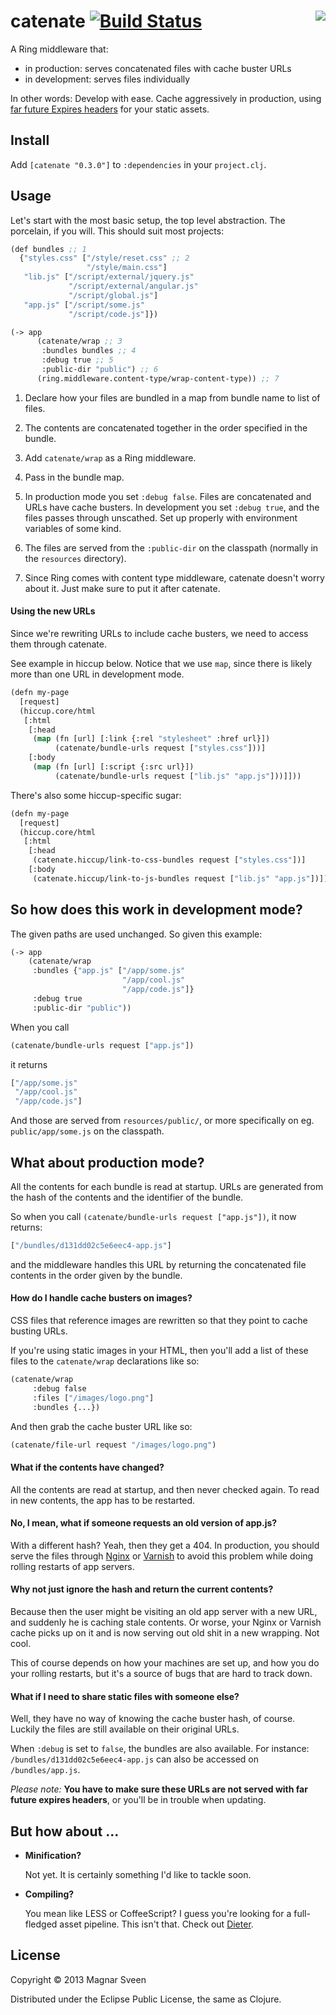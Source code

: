 # <img align="right" src="https://raw.github.com/magnars/catenate/master/concatenated.jpg"> catenate [![Build Status](https://secure.travis-ci.org/magnars/catenate.png)](http://travis-ci.org/magnars/catenate)

A Ring middleware that:

 - in production: serves concatenated files with cache buster URLs
 - in development: serves files individually

In other words: Develop with ease. Cache aggressively in production,
using
[far future Expires headers](http://developer.yahoo.com/performance/rules.html#expires)
for your static assets.

## Install

Add `[catenate "0.3.0"]` to `:dependencies` in your `project.clj`.

## Usage

Let's start with the most basic setup, the top level abstraction. The
porcelain, if you will. This should suit most projects:

```cl
(def bundles ;; 1
  {"styles.css" ["/style/reset.css" ;; 2
                 "/style/main.css"]
   "lib.js" ["/script/external/jquery.js"
             "/script/external/angular.js"
             "/script/global.js"]
   "app.js" ["/script/some.js"
             "/script/code.js"]})

(-> app
      (catenate/wrap ;; 3
       :bundles bundles ;; 4
       :debug true ;; 5
       :public-dir "public") ;; 6
      (ring.middleware.content-type/wrap-content-type)) ;; 7
```

1. Declare how your files are bundled in a map from bundle name to
   list of files.

2. The contents are concatenated together in the order specified in the
   bundle.

3. Add `catenate/wrap` as a Ring middleware.

4. Pass in the bundle map.

5. In production mode you set `:debug false`. Files are concatenated
   and URLs have cache busters. In development you set `:debug true`,
   and the files passes through unscathed. Set up properly with
   environment variables of some kind.

6. The files are served from the `:public-dir` on the classpath
   (normally in the `resources` directory).

7. Since Ring comes with content type middleware, catenate doesn't
   worry about it. Just make sure to put it after catenate.

#### Using the new URLs

Since we're rewriting URLs to include cache busters, we need to access
them through catenate.

See example in hiccup below. Notice that we use `map`, since there is
likely more than one URL in development mode.

```cl
(defn my-page
  [request]
  (hiccup.core/html
   [:html
    [:head
     (map (fn [url] [:link {:rel "stylesheet" :href url}])
          (catenate/bundle-urls request ["styles.css"]))]
    [:body
     (map (fn [url] [:script {:src url}])
          (catenate/bundle-urls request ["lib.js" "app.js"]))]]))
```

There's also some hiccup-specific sugar:

```cl
(defn my-page
  [request]
  (hiccup.core/html
   [:html
    [:head
     (catenate.hiccup/link-to-css-bundles request ["styles.css"])]
    [:body
     (catenate.hiccup/link-to-js-bundles request ["lib.js" "app.js"])]]))
```

## So how does this work in development mode?

The given paths are used unchanged. So given this example:

```cl
(-> app
    (catenate/wrap
     :bundles {"app.js" ["/app/some.js"
                         "/app/cool.js"
                         "/app/code.js"]}
     :debug true
     :public-dir "public"))
```

When you call

```cl
(catenate/bundle-urls request ["app.js"])
```

it returns

```cl
["/app/some.js"
 "/app/cool.js"
 "/app/code.js"]
```

And those are served from `resources/public/`, or more specifically on
eg. `public/app/some.js` on the classpath.

## What about production mode?

All the contents for each bundle is read at startup. URLs are
generated from the hash of the contents and the identifier of the
bundle.

So when you call `(catenate/bundle-urls request ["app.js"])`, it now
returns:

```cl
["/bundles/d131dd02c5e6eec4-app.js"]
```

and the middleware handles this URL by returning the concatenated
file contents in the order given by the bundle.

#### How do I handle cache busters on images?

CSS files that reference images are rewritten so that they point to
cache busting URLs.

If you're using static images in your HTML, then you'll add a list of
these files to the `catenate/wrap` declarations like so:

```cl
(catenate/wrap
     :debug false
     :files ["/images/logo.png"]
     :bundles {...})
```

And then grab the cache buster URL like so:

```cl
(catenate/file-url request "/images/logo.png")
```

#### What if the contents have changed?

All the contents are read at startup, and then never checked again. To
read in new contents, the app has to be restarted.

#### No, I mean, what if someone requests an old version of app.js?

With a different hash? Yeah, then they get a 404. In production, you
should serve the files through [Nginx](http://nginx.org/) or
[Varnish](https://www.varnish-cache.org/) to avoid this problem while
doing rolling restarts of app servers.

#### Why not just ignore the hash and return the current contents?

Because then the user might be visiting an old app server with a new
URL, and suddenly he is caching stale contents. Or worse, your Nginx
or Varnish cache picks up on it and is now serving out old shit in a
new wrapping. Not cool.

This of course depends on how your machines are set up, and how you do
your rolling restarts, but it's a source of bugs that are hard to
track down.

#### What if I need to share static files with someone else?

Well, they have no way of knowing the cache buster hash, of course.
Luckily the files are still available on their original URLs.

When `:debug` is set to `false`, the bundles are also available. For
instance: `/bundles/d131dd02c5e6eec4-app.js` can also be accessed on
`/bundles/app.js`.

*Please note:* **You have to make sure these URLs are not served with
far future expires headers**, or you'll be in trouble when updating.

## But how about ...

 - **Minification?**

   Not yet. It is certainly something I'd like to tackle soon.

 - **Compiling?**

   You mean like LESS or CoffeeScript? I guess you're looking for a
   full-fledged asset pipeline. This isn't that. Check out
   [Dieter](https://github.com/edgecase/dieter).

## License

Copyright © 2013 Magnar Sveen

Distributed under the Eclipse Public License, the same as Clojure.
